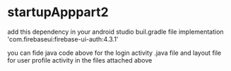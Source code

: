 # startupApppart2
add this dependency in your android studio buil.gradle file
   implementation 'com.firebaseui:firebase-ui-auth:4.3.1'
  
  you can fide java code above for the login activity .java file
  and layout file for user profile activity in the files attached above 
   

